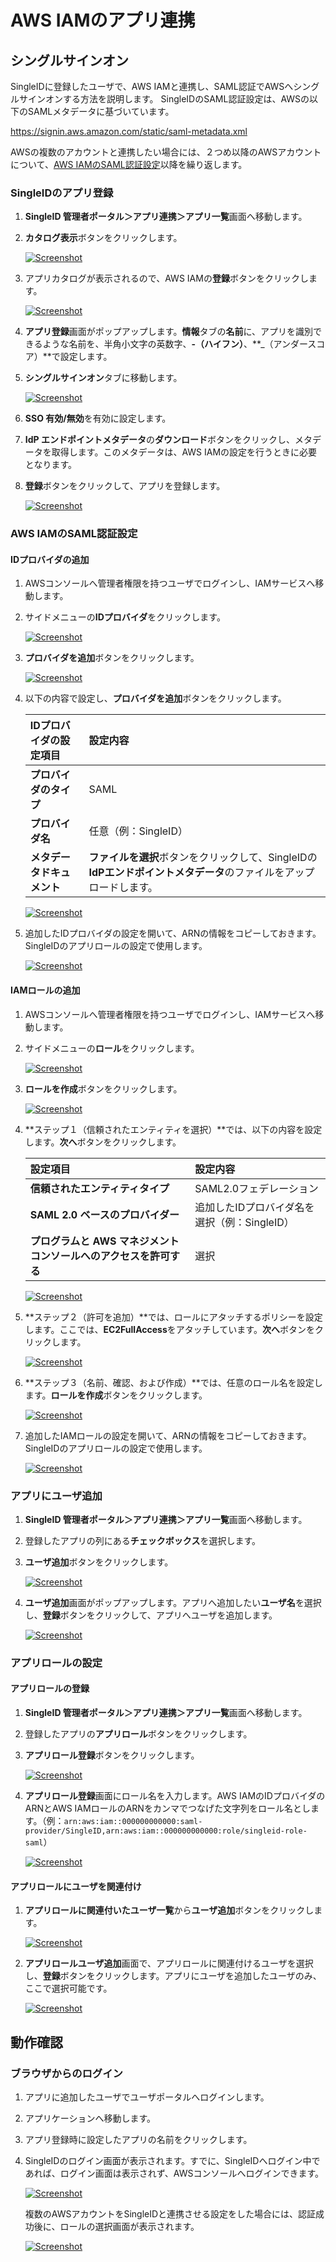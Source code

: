 # AWS IAMのアプリ連携
## シングルサインオン

SingleIDに登録したユーザで、AWS IAMと連携し、SAML認証でAWSへシングルサインオンする方法を説明します。
SingleIDのSAML認証設定は、AWSの以下のSAMLメタデータに基づいています。

https://signin.aws.amazon.com/static/saml-metadata.xml

AWSの複数のアカウントと連携したい場合には、２つめ以降のAWSアカウントについて、[AWS IAMのSAML認証設定](#aws-iamのsaml認証設定)以降を繰り返します。

### SingleIDのアプリ登録
1. **SingleID 管理者ポータル＞アプリ連携＞アプリ一覧**画面へ移動します。
2. **カタログ表示**ボタンをクリックします。
    
    [![Screenshot](/images/2022-08-16_3-53-18.png)](/images/2022-08-16_3-53-18.png)

3. アプリカタログが表示されるので、AWS IAMの**登録**ボタンをクリックします。
    
    [![Screenshot](/images/2022-09-18_16-33-36.png)](/images/2022-09-18_16-33-36.png)

4. **アプリ登録**画面がポップアップします。**情報**タブの**名前**に、アプリを識別できるような名前を、半角小文字の英数字、**-（ハイフン）**、**_（アンダースコア）**で設定します。
5. **シングルサインオン**タブに移動します。
    
    [![Screenshot](/images/2022-09-18_17-13-01.png)](/images/2022-09-18_17-13-01.png)

6. **SSO 有効/無効**を有効に設定します。
7. **IdP エンドポイントメタデータ**の**ダウンロード**ボタンをクリックし、メタデータを取得します。このメタデータは、AWS IAMの設定を行うときに必要となります。
8.  **登録**ボタンをクリックして、アプリを登録します。
    
    [![Screenshot](/images/2022-09-18_17-15-13.png)](/images/2022-09-18_17-15-13.png)

### AWS IAMのSAML認証設定
#### IDプロバイダの追加
1. AWSコンソールへ管理者権限を持つユーザでログインし、IAMサービスへ移動します。
2. サイドメニューの**IDプロバイダ**をクリックします。

    [![Screenshot](/images/2022-09-18_18-54-05.png)](/images/2022-09-18_18-54-05.png)

3. **プロバイダを追加**ボタンをクリックします。

    [![Screenshot](/images/2022-09-18_18-56-36.png)](/images/2022-09-18_18-56-36.png)

3. 以下の内容で設定し、**プロバイダを追加**ボタンをクリックします。

    | **IDプロバイダの設定項目** | **設定内容** |
    | :--- | :--- |
    | **プロバイダのタイプ** | SAML |
    | **プロバイダ名** | 任意（例：SingleID） |
    | **メタデータドキュメント** | **ファイルを選択**ボタンをクリックして、SingleIDの**IdPエンドポイントメタデータ**のファイルをアップロードします。 |

    [![Screenshot](/images/2022-09-18_18-59-02.png)](/images/2022-09-18_18-59-02.png)

4. 追加したIDプロバイダの設定を開いて、ARNの情報をコピーしておきます。SingleIDのアプリロールの設定で使用します。

    [![Screenshot](/images/2022-09-18_19-08-24.png)](/images/2022-09-18_19-08-24.png)

#### IAMロールの追加
1. AWSコンソールへ管理者権限を持つユーザでログインし、IAMサービスへ移動します。
2. サイドメニューの**ロール**をクリックします。

    [![Screenshot](/images/2022-09-18_19-15-23.png)](/images/2022-09-18_19-15-23.png)

3. **ロールを作成**ボタンをクリックします。

    [![Screenshot](/images/2022-09-18_19-18-20.png)](/images/2022-09-18_19-18-20.png)

4. **ステップ１（信頼されたエンティティを選択）**では、以下の内容を設定します。**次へ**ボタンをクリックします。

    | **設定項目** | **設定内容** |
    | :--- | :--- |
    | **信頼されたエンティティタイプ** | SAML2.0フェデレーション |
    | **SAML 2.0 ベースのプロバイダー** | 追加したIDプロバイダ名を選択（例：SingleID） |
    | **プログラムと AWS マネジメントコンソールへのアクセスを許可する** | 選択 |

    [![Screenshot](/images/2022-09-18_19-21-11.png)](/images/2022-09-18_19-21-11.png)

5. **ステップ２（許可を追加）**では、ロールにアタッチするポリシーを設定します。ここでは、**EC2FullAccess**をアタッチしています。**次へ**ボタンをクリックします。

    [![Screenshot](/images/2022-09-18_19-37-44.png)](/images/2022-09-18_19-37-44.png)

6. **ステップ３（名前、確認、および作成）**では、任意のロール名を設定します。**ロールを作成**ボタンをクリックします。

    [![Screenshot](/images/2022-09-18_19-40-34.png)](/images/2022-09-18_19-40-34.png)

7. 追加したIAMロールの設定を開いて、ARNの情報をコピーしておきます。SingleIDのアプリロールの設定で使用します。

    [![Screenshot](/images/2022-09-19_15-05-49.png)](/images/2022-09-19_15-05-49.png)

### アプリにユーザ追加
1. **SingleID 管理者ポータル＞アプリ連携＞アプリ一覧**画面へ移動します。
2. 登録したアプリの列にある**チェックボックス**を選択します。
3. **ユーザ追加**ボタンをクリックします。
    
    [![Screenshot](/images/image-4.png)](/images/image-4.png)

4. **ユーザ追加**画面がポップアップします。アプリへ追加したい**ユーザ名**を選択し、**登録**ボタンをクリックして、アプリへユーザを追加します。
    
    [![Screenshot](/images/image-5.png)](/images/image-5.png)

### アプリロールの設定
#### アプリロールの登録
1. **SingleID 管理者ポータル＞アプリ連携＞アプリ一覧**画面へ移動します。
2. 登録したアプリの**アプリロール**ボタンをクリックします。
3. **アプリロール登録**ボタンをクリックします。

    [![Screenshot](/images/2022-09-19_15-24-03.png)](/images/2022-09-19_15-24-03.png)

4. **アプリロール登録**画面にロール名を入力します。AWS IAMのIDプロバイダのARNとAWS IAMロールのARNをカンマでつなげた文字列をロール名とします。（例：`arn:aws:iam::000000000000:saml-provider/SingleID,arn:aws:iam::000000000000:role/singleid-role-saml`）

    [![Screenshot](/images/2022-09-19_15-26-14.png)](/images/2022-09-19_15-26-14.png)

#### アプリロールにユーザを関連付け
1. **アプリロールに関連付いたユーザ一覧**から**ユーザ追加**ボタンをクリックします。

    [![Screenshot](/images/2022-09-19_15-58-02.png)](/images/2022-09-19_15-58-02.png)

2. **アプリロールユーザ追加**画面で、アプリロールに関連付けるユーザを選択し、**登録**ボタンをクリックします。アプリにユーザを追加したユーザのみ、ここで選択可能です。

    [![Screenshot](/images/2022-09-19_16-00-27.png)](/images/2022-09-19_16-00-27.png)

## 動作確認
### ブラウザからのログイン
1. アプリに追加したユーザでユーザポータルへログインします。
2. アプリケーションへ移動します。
3. アプリ登録時に設定したアプリの名前をクリックします。
4. SingleIDのログイン画面が表示されます。すでに、SingleIDへログイン中であれば、ログイン画面は表示されず、AWSコンソールへログインできます。
    
    [![Screenshot](/images/image-7-1024x462.png)](/images/image-7-1024x462.png)

    複数のAWSアカウントをSingleIDと連携させる設定をした場合には、認証成功後に、ロールの選択画面が表示されます。

    [![Screenshot](/images/2022-09-19_16-29-03.png)](/images/2022-09-19_16-29-03.png)


